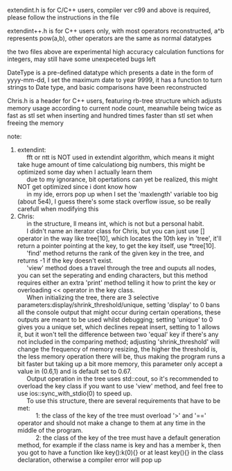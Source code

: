 extendint.h is for C/C++ users, compiler ver c99 and above is required, please follow the instructions in the file  
  
extendint++.h is for C++ users only, with most operators reconstructed, a^b represents pow(a,b), other operators are the same as normal datatypes  
  
the two files above are experimental high accuracy calculation functions for integers, may still have some unexpeceted bugs left  

DateType is a pre-defined datatype which presents a date in the form of yyyy-mm-dd, I set the maximum date to year 9999, it has a function to turn strings to Date type, and basic comparisons have been reconstructed

Chris.h is a header for C++ users, featuring rb-tree structure which adjusts memory usage according to current node count, meanwhile being twice as fast as stl set when inserting and hundred times faster than stl set when freeing the memory

note:  
1. extendint:  
&ensp;&ensp;&ensp;fft or ntt is NOT used in extendint algorithm, which means it might take huge amount of time calculationg big numbers, this might be optimized some day when I actually learn them  
&ensp;&ensp;&ensp;due to my ignorance, bit opertations can yet be realized, this might NOT get optimized since i dont know how  
&ensp;&ensp;&ensp;in my ide, errors pop up when I set the 'maxlength' variable too big (about 5e4), I guess there's some stack overflow issue, so be really carefull when modifying this  
2. Chris:  
&ensp;&ensp;&ensp;in the structure, ll means int, which is not but a personal habit.  
&ensp;&ensp;&ensp;I didn't name an iterator class for Chris, but you can just use [] operator in the way like tree[10], which locates the 10th key in 'tree', it'll return a pointer pointing at the key, to get the key itself, use *tree[10].  
&ensp;&ensp;&ensp;'find' method returns the rank of the given key in the tree, and returns -1 if the key doesn't exist.  
&ensp;&ensp;&ensp;'view' method does a travel through the tree and ouputs all nodes, you can set the seperating and ending characters, but this method requires either an extra 'print' method telling it how to print the key or overloading << operator in the key class.  
&ensp;&ensp;&ensp;When initializing the tree, there are 3 selective parameters:display/shrink_threshold/unique, setting 'display' to 0 bans all the console output that might occur during certain operations, these outputs are meant to be used whilst debugging; setting 'unique' to 0 gives you a unique set, which declines repeat insert, setting to 1 allows it, but it won't tell the difference between two 'equal' key if there's any not included in the comparing method; adjusting 'shrink_threshold' will change the frequency of memory resizing, the higher the threshold is, the less memory operation there will be, thus making the program runs a bit faster but taking up a bit more memory, this parameter only accept a value in (0.6,1) and is default set to 0.67.  
&ensp;&ensp;&ensp;Output operation in the tree uses std::cout, so it's recommended to overload the key class if you want to use 'view' method, and feel free to use ios::sync_with_stdio(0) to speed up.  
&ensp;&ensp;&ensp;To use this structure, there are several requirements that have to be met:  
&ensp;&ensp;&ensp;&ensp;&ensp;&ensp;1: the class of the key of the tree must overload '>' and '==' operator and should not make a change to them at any time in the middle of the program.  
&ensp;&ensp;&ensp;&ensp;&ensp;&ensp;2: the class of the key of the tree must have a default generation method, for example if the class name is key and has a member k, then you got to have a function like key():k(0){} or at least key(){} in the class declaration, otherwise a compiler error will pop up
